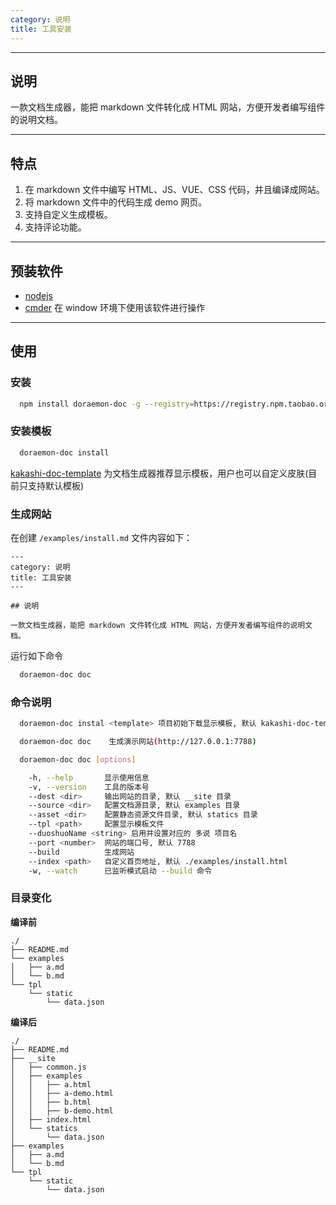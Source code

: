 ```yaml
---
category: 说明
title: 工具安装
---
```

---

## 说明

一款文档生成器，能把 markdown 文件转化成 HTML 网站，方便开发者编写组件的说明文档。

---
## 特点
1. 在 markdown 文件中编写 HTML、JS、VUE、CSS 代码，并且编译成网站。
2. 将 markdown 文件中的代码生成 demo 网页。
3. 支持自定义生成模板。
4. 支持评论功能。

---

## 预装软件

- [nodejs](http://nodejs.org/)
- [cmder](http://cmder.net/) 在 window 环境下使用该软件进行操作

---

## 使用

### 安装

```bash
  npm install doraemon-doc -g --registry=https://registry.npm.taobao.org
```

### 安装模板
```bash
  doraemon-doc install
```
[kakashi-doc-template](https://github.com/v-kakashi/kakashi-doc-template) 为文档生成器推荐显示模板，用户也可以自定义皮肤(目前只支持默认模板)

### 生成网站

在创建 `/examples/install.md` 文件内容如下：

```
---
category: 说明
title: 工具安装
---

## 说明

一款文档生成器，能把 markdown 文件转化成 HTML 网站，方便开发者编写组件的说明文档。
```

运行如下命令

```bash
  doraemon-doc doc
```


### 命令说明

```bash
  doraemon-doc instal <template> 项目初始下载显示模板, 默认 kakashi-doc-template

  doraemon-doc doc    生成演示网站(http://127.0.0.1:7788)

  doraemon-doc doc [options]

    -h, --help       显示使用信息
    -v, --version    工具的版本号
    --dest <dir>     输出网站的目录, 默认 __site 目录
    --source <dir>   配置文档源目录, 默认 examples 目录
    --asset <dir>    配置静态资源文件目录, 默认 statics 目录
    --tpl <path>     配置显示模板文件
    --duoshuoName <string> 启用并设置对应的 多说 项目名
    --port <number>  网站的端口号, 默认 7788
    --build          生成网站
    --index <path>   自定义首页地址, 默认 ./examples/install.html
    -w, --watch      已监听模式启动 --build 命令
```

### 目录变化

**编译前**
```
./
├── README.md
└── examples
│   ├── a.md
│   └── b.md
└── tpl
    └── static
        └── data.json
```

**编译后**
```
./
├── README.md
├── __site
│   ├── common.js
│   ├── examples
│   │   ├── a.html
│   │   ├── a-demo.html
│   │   ├── b.html
│   │   ├── b-demo.html
│   ├── index.html
│   └── statics
│       └── data.json
├── examples
│   ├── a.md
│   └── b.md
└── tpl
    └── static
        └── data.json
```
